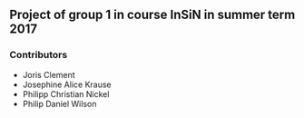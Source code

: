 ## Project of group 1 in course InSiN in summer term 2017

### Contributors
* Joris Clement
* Josephine Alice Krause
* Philipp Christian Nickel
* Philip Daniel Wilson

